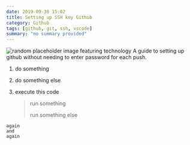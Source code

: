 ```yaml
---
date: 2019-09-30 15:02
title: Setting up SSH key Github
category: Github
tags: [github, git, ssh, vscode]
summary: "no summary provided"
---
```


![random placeholder image featuring technology](http://placeimg.com/650/250/tech)
A guide to setting up github without needing to enter password for each push.

1. do something
2. do something else
3. execute this code

    > run something
    >
    > run something else

```
again
and
again
```